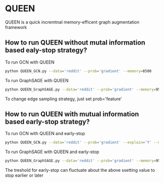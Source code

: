 # QUEEN

QUEEN is a quick incremtnal memory-efficent graph augmentation framework

## How to run QUEEN without mutal information based ealy-stop strategy?

To run GCN with QUEEN

```bash
python QUEEN_GCN.py --data='reddit' --prob='gradient' --memory=8500
```

To run GraphSAGE with QUEEN

```bash
python QUEEN_GraphSAGE.py --data='reddit' --prob='gradient' --memory=9500
```

To change edge sampling strategy, just set prob='feature'

## How to run QUEEN with mutual information based early-stop strategy?

To run GCN with QUEEN and early-stop

```bash
python QUEEN_GCN.py --data='reddit' --prob='gradient' --explain='Y' --memory=8500 --explain='Y' --th=0.11015
```

To run GraphSAGE with QUEEN and early-stop

```bash
python QUEEN_GraphSAGE.py --data='reddit' --prob='gradient' --memory=9500 --explain='Y' --th=0.11
```

The treshold for early-stop can fluctuate about the above ssetting value to stop earlier or later
